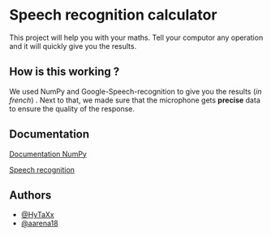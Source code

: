 # Speech recognition calculator

This project will help you with your maths. Tell your computor any operation and it will quickly give you the results.

## How is this working ?

We used NumPy and Google-Speech-recognition to give you the results (*in french*) . Next to that, we made sure that the microphone gets  **precise** data to ensure the quality of the response. 

## Documentation

[Documentation NumPy](https://numpy.org/doc/stable/)

[Speech recognition](https://github.com/Uberi/speech_recognition/blob/master/reference/library-reference.rst)

## Authors

- [@HyTaXx](https://www.github.com/HyTaXx)
- [@aarena18](https://www.github.com/aarena18)
